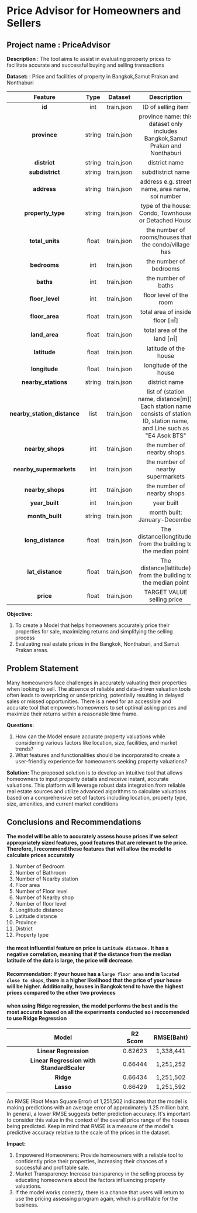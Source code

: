 # Price Advisor for Homeowners and Sellers
## Project name :  PriceAdvisor
**Description** : The tool aims to assist in evaluating property prices to facilitate accurate and successful buying and selling transactions

**Dataset:** : Price and facilities of property in Bangkok,Samut Prakan and Nonthaburi 

| Feature          | Type       | Dataset                               | Description                                      |
|:----------------:|:----------:|:-------------------------------------:|:------------------------------------------------:|
| **id**   | int | train.json | ID of selling item 
| **province** | string      | train.json | province name: this dataset only includes Bangkok,Samut Prakan and Nonthaburi|
| **district** | string | train.json | district name       |
| **subdistrict**      | string  |train.json            | subdtistrict name |
| **address**    | string     | train.json  | address e.g. street name, area name, soi number |
| **property_type** | string | train.json | type of the house: Condo, Townhouse or Detached House  |
| **total_units** | float | train.json | the number of rooms/houses that the condo/village has      |
| **bedrooms** |int| train.json | the number of bedrooms    |
| **baths** | int | train.json | the number of baths       |
| **floor_level** | int | train.json | floor level of the room  |
| **floor_area** | float | train.json | total area of inside floor [㎡]  |
| **land_area** | float | train.json | total area of the land [㎡]      |
| **latitude** | float | train.json | latitude of the house    |
| **longitude** |float | train.json | longitude of the house    |
| **nearby_stations** | string | train.json | district name       |
| **nearby_station_distance** | list | train.json | list of (station name, distance[m]). Each station name consists of station ID, station name, and Line such as "E4 Asok BTS"|
| **nearby_shops** | int| train.json | the number of nearby shops     |
| **nearby_supermarkets** | int| train.json | the number of nearby supermarkets    |
| **nearby_shops** | int| train.json | the number of nearby shops   |
| **year_built** | int| train.json | year built |
| **month_built** | string| train.json | month built: January-December |
| **long_distance** | float | train.json | The distance(longtitude) from the building to the median point |
| **lat_distance** | float | train.json | The distance(lattitude) from the building to the median point |
| **price** | float | train.json | TARGET VALUE selling price|

**Objective:**
1. To create a Model that helps homeowners accurately price their properties for sale, maximizing returns and simplifying the selling process
2. Evaluating real estate prices in the Bangkok, Nonthaburi, and Samut Prakan areas.
               

## Problem Statement
Many homeowners face challenges in accurately valuating their properties when looking to sell. The absence of reliable and data-driven valuation tools often leads to overpricing or underpricing, potentially resulting in delayed sales or missed opportunities. There is a need for an accessible and accurate tool that empowers homeowners to set optimal asking prices and maximize their returns within a reasonable time frame.


**Questions:**  
1. How can the Model ensure accurate property valuations while considering various factors like location, size, facilities, and market trends?
2. What features and functionalities should be incorporated to create a user-friendly experience for homeowners seeking property valuations?

**Solution:** The proposed solution is to develop an intuitive tool that allows homeowners to input property details and receive instant, accurate valuations. This platform will leverage robust data integration from reliable real estate sources and utilize advanced algorithms to calculate valuations based on a comprehensive set of factors including location, property type, size, amenities, and current market conditions

## Conclusions and Recommendations

**The model will be able to accurately assess house prices if we select appropriately sized features, good features that are relevant to the price. Therefore, I recommend these features that will allow the model to calculate prices accurately**
1. Number of Bedroom 
2. Number of Bathroom  
3. Number of Nearby station
4. Floor area 
5. Number of Floor level
6. Number of Nearby shop 
7. Number of floor level
8. Longtitude distance 
9. Latitude distance
10. Province
11. District
12. Property type 

#### the most influential feature on price is `Latitude distance` . It has a negative correlation, meaning that if the distance from the median latitude of the data is large, the price will decrease.

####  Recommendation: If your house has a `large floor area` and is `located close to shops`, there is a higher likelihood that the price of your house will be higher. Additionally, houses in Bangkok tend to have the highest prices compared to the other two provinces

#### when using Ridge regression, the model performs the best and is the most accurate based on all the experiments conducted so i reccomended to use Ridge Regression

| Model          | R2 Score      | RMSE(Baht)                     | 
|:----------------:|:----------:|:-------------------------------------:|
| **Linear Regression**   |0.62623 |  1,338,441 | 
| **Linear Regression with StandardScaler** | 0.66444     | 1,251,252| 
| **Ridge** | 0.66434| 1,251,502| 
| **Lasso**      | 0.66429 |1,251,592           | 

An RMSE (Root Mean Square Error) of 1,251,502 indicates that the model is making predictions with an average error of approximately 1.25 million baht. In general, a lower RMSE suggests better prediction accuracy. It's important to consider this value in the context of the overall price range of the houses being predicted. Keep in mind that RMSE is a measure of the model's predictive accuracy relative to the scale of the prices in the dataset.



**Impact:** 
1. Empowered Homeowners: Provide homeowners with a reliable tool to confidently price their properties, increasing their chances of a successful and profitable sale.
2. Market Transparency: Increase transparency in the selling process by educating homeowners about the factors influencing property valuations.
3. If the model works correctly, there is a chance that users will return to use the pricing assessing program again, which is profitable for the business.


